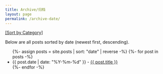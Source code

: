 ```yaml
---
title: Archive/归档
layout: page
permalink: /archive-date/
---
```


<p><a href="/archive-category/">[Sort by Category]</a></p>

<p>Below are all posts sorted by date (newest first, descending).</p>

<ul>
{%- assign posts = site.posts | sort: "date" | reverse -%}
{%- for post in posts -%}
<li>
{{ post.date | date: "%Y-%m-%d" }} -
<a href="{{ post.url | relative_url }}">{{ post.title }}</a>
</li>
{%- endfor -%}
</ul> 